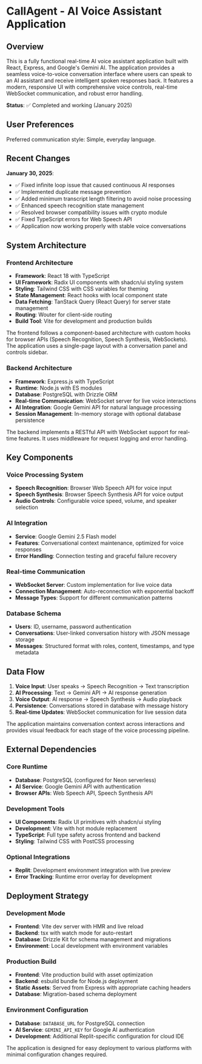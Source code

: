 # CallAgent - AI Voice Assistant Application

## Overview

This is a fully functional real-time AI voice assistant application built with React, Express, and Google's Gemini AI. The application provides a seamless voice-to-voice conversation interface where users can speak to an AI assistant and receive intelligent spoken responses back. It features a modern, responsive UI with comprehensive voice controls, real-time WebSocket communication, and robust error handling.

**Status**: ✅ Completed and working (January 2025)

## User Preferences

Preferred communication style: Simple, everyday language.

## Recent Changes

**January 30, 2025**:
- ✅ Fixed infinite loop issue that caused continuous AI responses
- ✅ Implemented duplicate message prevention
- ✅ Added minimum transcript length filtering to avoid noise processing
- ✅ Enhanced speech recognition state management
- ✅ Resolved browser compatibility issues with crypto module
- ✅ Fixed TypeScript errors for Web Speech API
- ✅ Application now working properly with stable voice conversations

## System Architecture

### Frontend Architecture
- **Framework**: React 18 with TypeScript
- **UI Framework**: Radix UI components with shadcn/ui styling system
- **Styling**: Tailwind CSS with CSS variables for theming
- **State Management**: React hooks with local component state
- **Data Fetching**: TanStack Query (React Query) for server state management
- **Routing**: Wouter for client-side routing
- **Build Tool**: Vite for development and production builds

The frontend follows a component-based architecture with custom hooks for browser APIs (Speech Recognition, Speech Synthesis, WebSockets). The application uses a single-page layout with a conversation panel and controls sidebar.

### Backend Architecture
- **Framework**: Express.js with TypeScript
- **Runtime**: Node.js with ES modules
- **Database**: PostgreSQL with Drizzle ORM
- **Real-time Communication**: WebSocket server for live voice interactions
- **AI Integration**: Google Gemini API for natural language processing
- **Session Management**: In-memory storage with optional database persistence

The backend implements a RESTful API with WebSocket support for real-time features. It uses middleware for request logging and error handling.

## Key Components

### Voice Processing System
- **Speech Recognition**: Browser Web Speech API for voice input
- **Speech Synthesis**: Browser Speech Synthesis API for voice output
- **Audio Controls**: Configurable voice speed, volume, and speaker selection

### AI Integration
- **Service**: Google Gemini 2.5 Flash model
- **Features**: Conversational context maintenance, optimized for voice responses
- **Error Handling**: Connection testing and graceful failure recovery

### Real-time Communication
- **WebSocket Server**: Custom implementation for live voice data
- **Connection Management**: Auto-reconnection with exponential backoff
- **Message Types**: Support for different communication patterns

### Database Schema
- **Users**: ID, username, password authentication
- **Conversations**: User-linked conversation history with JSON message storage
- **Messages**: Structured format with roles, content, timestamps, and type metadata

## Data Flow

1. **Voice Input**: User speaks → Speech Recognition → Text transcription
2. **AI Processing**: Text → Gemini API → AI response generation
3. **Voice Output**: AI response → Speech Synthesis → Audio playback
4. **Persistence**: Conversations stored in database with message history
5. **Real-time Updates**: WebSocket communication for live session data

The application maintains conversation context across interactions and provides visual feedback for each stage of the voice processing pipeline.

## External Dependencies

### Core Runtime
- **Database**: PostgreSQL (configured for Neon serverless)
- **AI Service**: Google Gemini API with authentication
- **Browser APIs**: Web Speech API, Speech Synthesis API

### Development Tools
- **UI Components**: Radix UI primitives with shadcn/ui styling
- **Development**: Vite with hot module replacement
- **TypeScript**: Full type safety across frontend and backend
- **Styling**: Tailwind CSS with PostCSS processing

### Optional Integrations
- **Replit**: Development environment integration with live preview
- **Error Tracking**: Runtime error overlay for development

## Deployment Strategy

### Development Mode
- **Frontend**: Vite dev server with HMR and live reload
- **Backend**: tsx with watch mode for auto-restart
- **Database**: Drizzle Kit for schema management and migrations
- **Environment**: Local development with environment variables

### Production Build
- **Frontend**: Vite production build with asset optimization
- **Backend**: esbuild bundle for Node.js deployment
- **Static Assets**: Served from Express with appropriate caching headers
- **Database**: Migration-based schema deployment

### Environment Configuration
- **Database**: `DATABASE_URL` for PostgreSQL connection
- **AI Service**: `GEMINI_API_KEY` for Google AI authentication
- **Development**: Additional Replit-specific configuration for cloud IDE

The application is designed for easy deployment to various platforms with minimal configuration changes required.